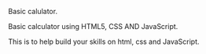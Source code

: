 Basic calulator.

Basic calculator using HTML5, CSS AND JavaScript.

This is to help build your skills on html, css and JavaScript.